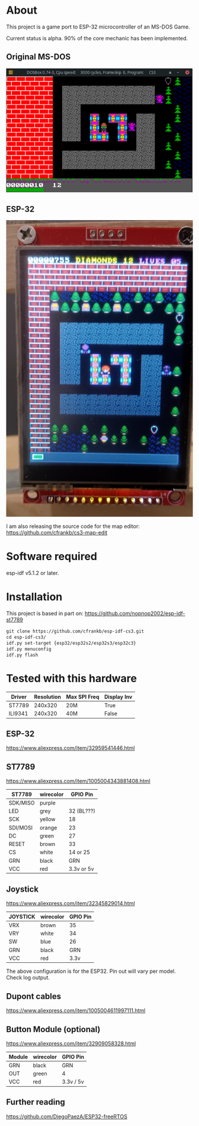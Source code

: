 # About

This project is a game port to ESP-32 microcontroller of an MS-DOS Game.

Current status is alpha. 90% of the core mechanic has been implemented.

## Original MS-DOS

![Image](images/Screenshot_2022-10-19_21-01-20.png "icon")

## ESP-32

![Image](images/20231224_082059.jpg "icon")

I am also releasing the source code for the map editor:
https://github.com/cfrankb/cs3-map-edit

# Software required

esp-idf v5.1.2 or later.

# Installation

This project is based in part on: https://github.com/nopnop2002/esp-idf-st7789

```Shell
git clone https://github.com/cfrankb/esp-idf-cs3.git
cd esp-idf-cs3/
idf.py set-target {esp32/esp32s2/esp32s3/esp32c3}
idf.py menuconfig
idf.py flash
```

# Tested with this hardware

| Driver  | Resolution | Max SPI Freq | Display Inv |
| ------- | ---------- | ------------ | ----------- |
| ST7789  | 240x320    | 20M          | True        |
| ILI9341 | 240x320    | 40M          | False       |

## ESP-32

https://www.aliexpress.com/item/32959541446.html

## ST7789

https://www.aliexpress.com/item/1005004343881408.html

| ST7789   | wirecolor | GPIO Pin   |
| -------- | --------- | ---------- |
| SDK/MISO | purple    |            |
| LED      | grey      | 32 (BL???) |
| SCK      | yellow    | 18         |
| SDI/MOSI | orange    | 23         |
| DC       | green     | 27         |
| RESET    | brown     | 33         |
| CS       | white     | 14 or 25   |
| GRN      | black     | GRN        |
| VCC      | red       | 3.3v or 5v |

## Joystick

https://www.aliexpress.com/item/32345829014.html

| JOYSTICK | wirecolor | GPIO Pin |
| -------- | --------- | -------- |
| VRX      | brown     | 35       |
| VRY      | white     | 34       |
| SW       | blue      | 26       |
| GRN      | black     | GRN      |
| VCC      | red       | 3.3v     |

The above configuration is for the ESP32.
Pin out will vary per model. Check log output.

## Dupont cables

https://www.aliexpress.com/item/1005004611997111.html

## Button Module (optional)

https://www.aliexpress.com/item/32909058328.html

| Module | wirecolor | GPIO Pin  |
| ------ | --------- | --------- |
| GRN    | black     | GRN       |
| OUT    | green     | 4         |
| VCC    | red       | 3.3v / 5v |

## Further reading

https://github.com/DiegoPaezA/ESP32-freeRTOS
